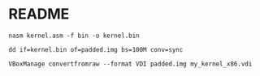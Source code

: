 # README
``
nasm kernel.asm -f bin -o kernel.bin
``

``
dd if=kernel.bin of=padded.img bs=100M conv=sync
``

``
VBoxManage convertfromraw --format VDI padded.img my_kernel_x86.vdi
``
